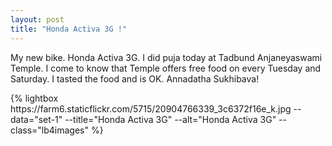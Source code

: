 ```yaml
---
layout: post
title: "Honda Activa 3G !"
---
```


My new bike. Honda Activa 3G. I did puja today at Tadbund Anjaneyaswami Temple. I come to know that Temple offers free food on every Tuesday and Saturday. I tasted the food and is OK. Annadatha Sukhibava!

<p>
{% lightbox https://farm6.staticflickr.com/5715/20904766339_3c6372f16e_k.jpg --data="set-1" --title="Honda Activa 3G" --alt="Honda Activa 3G" --class="lb4images" %}
</p>
